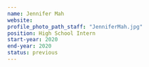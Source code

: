```yaml
---
name: Jennifer Mah
website:
profile_photo_path_staff: "JenniferMah.jpg"
position: High School Intern
start-year: 2020
end-year: 2020
status: previous
---
```

